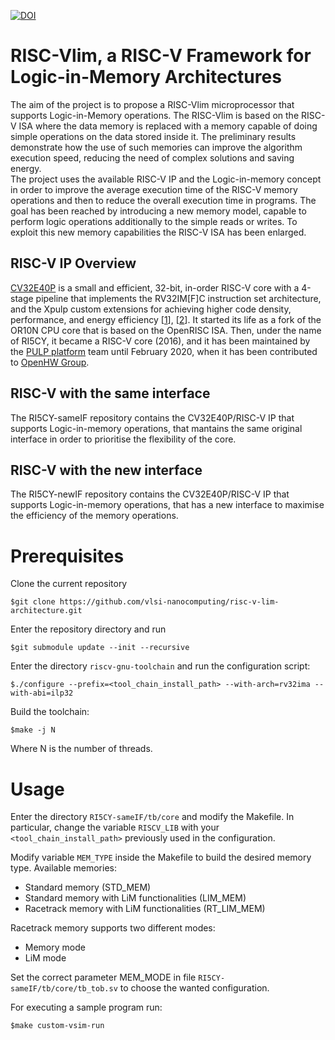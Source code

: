 [![DOI](https://zenodo.org/badge/469124769.svg)](https://zenodo.org/badge/latestdoi/469124769)

# RISC-Vlim, a RISC-V Framework for Logic-in-Memory Architectures

The aim of the project is to propose a RISC-Vlim microprocessor that supports Logic-in-Memory operations. The RISC-Vlim is based on the RISC-V ISA where the data memory is replaced with a memory capable of doing simple operations on the data stored inside it. The preliminary results demonstrate how the use of such memories can improve the algorithm execution speed, reducing the need of complex solutions and saving energy.\
The project uses the available RISC-V IP and the Logic-in-memory concept in order to improve the average execution time of the RISC-V memory operations and then to reduce the overall execution time in programs.
The goal has been reached by introducing a new memory model, capable to perform logic operations additionally to the simple reads or writes. To exploit this new memory capabilities the RISC-V ISA has been enlarged.

## RISC-V IP Overview
[CV32E40P](https://github.com/openhwgroup/cv32e40p) is a small and efficient, 32-bit, in-order RISC-V core with a 4-stage pipeline that implements
the RV32IM\[F\]C instruction set architecture, and the Xpulp custom extensions for achieving
higher code density, performance, and energy efficiency \[[1](https://doi.org/10.1109/TVLSI.2017.2654506)\], \[[2](https://doi.org/10.1109/PATMOS.2017.8106976)\].
It started its life as a fork of the OR10N CPU core that is based on the OpenRISC ISA.
Then, under the name of RI5CY, it became a RISC-V core (2016), and it has been maintained
by the [PULP platform](https://www.pulp-platform.org/) team until February 2020,
when it has been contributed to [OpenHW Group](https://www.openhwgroup.org/).

## RISC-V with the same interface
The RI5CY-sameIF repository contains the CV32E40P/RISC-V IP that supports Logic-in-memory operations, that mantains the same original interface in order to prioritise the flexibility of the core.

## RISC-V with the new interface
The RI5CY-newIF repository contains the CV32E40P/RISC-V IP that supports Logic-in-memory operations, that has a new interface to maximise the efficiency of the memory operations.


# Prerequisites
Clone the current repository

    $git clone https://github.com/vlsi-nanocomputing/risc-v-lim-architecture.git

Enter the repository directory and run

    $git submodule update --init --recursive

Enter the directory `riscv-gnu-toolchain` and run the configuration script:

    $./configure --prefix=<tool_chain_install_path> --with-arch=rv32ima --with-abi=ilp32

Build the toolchain:

    $make -j N

Where N is the number of threads.

# Usage
Enter the directory `RI5CY-sameIF/tb/core` and modify the Makefile. In particular, change the variable `RISCV_LIB` with your `<tool_chain_install_path>` previously used in the configuration.

Modify variable `MEM_TYPE` inside the Makefile to build the desired memory type.
Available memories:
- Standard memory (STD_MEM)
- Standard memory with LiM functionalities (LIM_MEM)
- Racetrack memory with LiM functionalities (RT_LIM_MEM)

Racetrack memory supports two different modes:
- Memory mode
- LiM mode

Set the correct parameter MEM_MODE in file `RI5CY-sameIF/tb/core/tb_tob.sv` to choose the wanted configuration.

For executing a sample program run:

    $make custom-vsim-run







